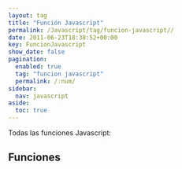 ```yaml
---
layout: tag
title: "Función Javascript"
permalink: /Javascript/tag/funcion-javascript//
date: 2011-06-23T18:38:52+00:00
key: FuncionJavascript
show_date: false
pagination: 
  enabled: true
  tag: "funcion javascript"
  permalink: /:num/    
sidebar:
  nav: javascript
aside:
  toc: true
---
```


Todas las funciones Javascript:
<h2>Funciones</h2>